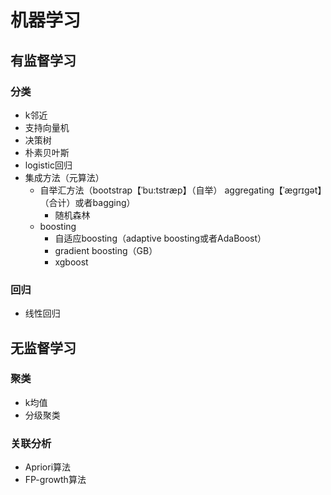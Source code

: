﻿# 机器学习

## 有监督学习

### 分类

- k邻近
- 支持向量机
- 决策树
- 朴素贝叶斯
- logistic回归
- 集成方法（元算法）
  - 自举汇方法（bootstrap【ˈbu:tstræp】（自举） aggregating【ˈægrɪgət】（合计）或者bagging）
    - 随机森林
  - boosting
    - 自适应boosting（adaptive boosting或者AdaBoost）
    - gradient boosting（GB）
    - xgboost

### 回归

- 线性回归

## 无监督学习

### 聚类

- k均值
- 分级聚类

### 关联分析

- Apriori算法
- FP-growth算法